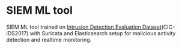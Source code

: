 # SIEM ML tool

SIEM ML tool trained on [Intrusion Detection Evaluation Dataset](https://www.unb.ca/cic/datasets/ids-2017.html)(CIC-IDS2017) with Suricata and Elasticsearch setup for malicious activity detection and realtime monitoring.
